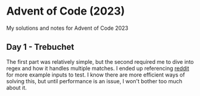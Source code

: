 # Advent of Code (2023)
My solutions and notes for Advent of Code 2023

## Day 1 - Trebuchet
The first part was relatively simple, but the second required me to dive into regex and how it handles multiple matches. I ended up referencing [reddit](https://www.reddit.com/r/adventofcode/comments/1884fpl/2023_day_1for_those_who_stuck_on_part_2/) for more example inputs to test. I know there are more efficient ways of solving this, but until performance is an issue, I won't bother too much about it.
